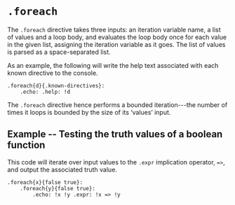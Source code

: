 # `.foreach`

The `.foreach` directive takes three inputs: an iteration variable name, a list of values and a loop body, and evaluates the loop body once for each value in the given list, assigning the iteration variable as it goes.
The list of values is parsed as a space-separated list.

As an example, the following will write the help text associated with each known directive to the console.

```emblem
.foreach{d}{.known-directives}:
	.echo: .help: !d
```

The `.foreach` directive hence performs a bounded iteration---the number of times it loops is bounded by the size of its ‘values’ input.


## Example -- Testing the truth values of a boolean function

This code will iterate over input values to the `.expr` implication operator, `=>`, and output the associated truth value.

```emblem
.foreach{x}{false true}:
	.foreach{y}{false true}:
		.echo: !x !y .expr: !x => !y
```
